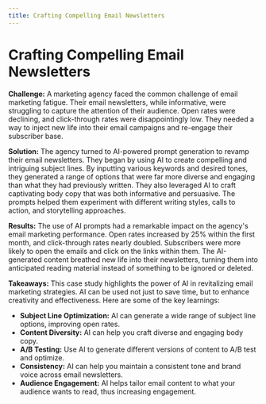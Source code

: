```yaml
---
title: Crafting Compelling Email Newsletters
---
```


# Crafting Compelling Email Newsletters

**Challenge:**
A marketing agency faced the common challenge of email marketing fatigue. Their email newsletters, while informative, were struggling to capture the attention of their audience. Open rates were declining, and click-through rates were disappointingly low. They needed a way to inject new life into their email campaigns and re-engage their subscriber base.

**Solution:**
The agency turned to AI-powered prompt generation to revamp their email newsletters. They began by using AI to create compelling and intriguing subject lines. By inputting various keywords and desired tones, they generated a range of options that were far more diverse and engaging than what they had previously written. They also leveraged AI to craft captivating body copy that was both informative and persuasive. The prompts helped them experiment with different writing styles, calls to action, and storytelling approaches.

**Results:**
The use of AI prompts had a remarkable impact on the agency's email marketing performance. Open rates increased by 25% within the first month, and click-through rates nearly doubled. Subscribers were more likely to open the emails and click on the links within them. The AI-generated content breathed new life into their newsletters, turning them into anticipated reading material instead of something to be ignored or deleted.

**Takeaways:**
This case study highlights the power of AI in revitalizing email marketing strategies. AI can be used not just to save time, but to enhance creativity and effectiveness. Here are some of the key learnings:
- **Subject Line Optimization:** AI can generate a wide range of subject line options, improving open rates.
- **Content Diversity:** AI can help you craft diverse and engaging body copy.
- **A/B Testing:** Use AI to generate different versions of content to A/B test and optimize.
- **Consistency:** AI can help you maintain a consistent tone and brand voice across email newsletters.
- **Audience Engagement:** AI helps tailor email content to what your audience wants to read, thus increasing engagement.